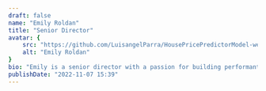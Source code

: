 ```yaml
---
draft: false
name: "Emily Roldan"
title: "Senior Director"
avatar: {
    src: "https://github.com/LuisangelParra/HousePricePredictorModel-website/blob/main/src/assets/EmilyRoldan.jpg",
    alt: "Emily Roldan"
}
bio: "Emily is a senior director with a passion for building performant and scalable applications. She has experience working with a variety of technologies and languages, including JavaScript, TypeScript, and Python. She is also a strong advocate for open-source software and enjoys contributing to the community."
publishDate: "2022-11-07 15:39"
---
```

